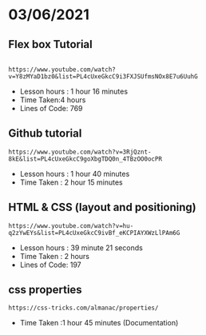 # 03/06/2021

## Flex box Tutorial
```

https://www.youtube.com/watch?v=Y8zMYaD1bz0&list=PL4cUxeGkcC9i3FXJSUfmsNOx8E7u6UuhG  
```

- Lesson hours : 1 hour 16 minutes
- Time Taken:4 hours
- Lines of Code: 769

## Github tutorial
```
https://www.youtube.com/watch?v=3RjQznt-8kE&list=PL4cUxeGkcC9goXbgTDQ0n_4TBzOO0ocPR

```
- Lesson hours : 1 hour 40 minutes
- Time Taken : 2 hour 15 minutes

## HTML & CSS (layout and positioning)
```
https://www.youtube.com/watch?v=hu-q2zYwEYs&list=PL4cUxeGkcC9ivBf_eKCPIAYXWzLlPAm6G
```

- Lesson hours : 39 minute 21 seconds
- Time Taken : 2 hours
- Lines of Code: 197

## css properties
```
https://css-tricks.com/almanac/properties/
```
- Time Taken :1 hour 45 minutes (Documentation)



